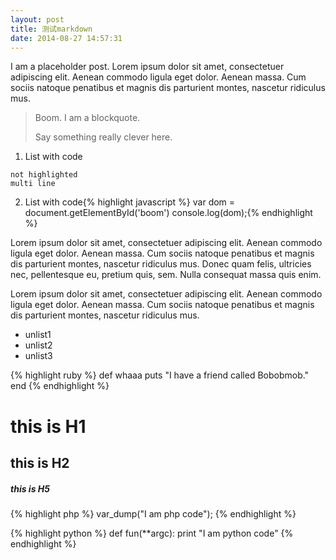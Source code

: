 ```yaml
---
layout: post
title: 测试markdown 
date: 2014-08-27 14:57:31
---
```


I am a placeholder post. Lorem ipsum dolor sit amet, consectetuer adipiscing elit. Aenean commodo ligula eget dolor. Aenean massa. Cum sociis natoque penatibus et magnis dis parturient montes, nascetur ridiculus mus.

> Boom. I am a blockquote.
> 
> Say something really clever here.

1. List with code

  ```
  not highlighted
  multi line
  ```
2. List with code{% highlight javascript %}
var dom = document.getElementById('boom')
console.log(dom);{% endhighlight %}

Lorem ipsum dolor sit amet, consectetuer adipiscing elit. Aenean commodo ligula eget dolor. Aenean massa. Cum sociis natoque penatibus et magnis dis parturient montes, nascetur ridiculus mus. Donec quam felis, ultricies nec, pellentesque eu, pretium quis, sem. Nulla consequat massa quis enim.

Lorem ipsum dolor sit amet, consectetuer adipiscing elit. Aenean commodo ligula eget dolor. Aenean massa. Cum sociis natoque penatibus et magnis dis parturient montes, nascetur ridiculus mus.

*  unlist1 
*  unlist2 
*  unlist3  

{% highlight ruby %}
def whaaa
  puts "I have a friend called Bobobmob."
end
{% endhighlight %}

# this is H1

## this is H2

##### this is H5

{% highlight php %}
  var_dump("I am php code");
{% endhighlight %}

{% highlight python %}
  def fun(\*\*argc):
      print "I am python code"
{% endhighlight %}

